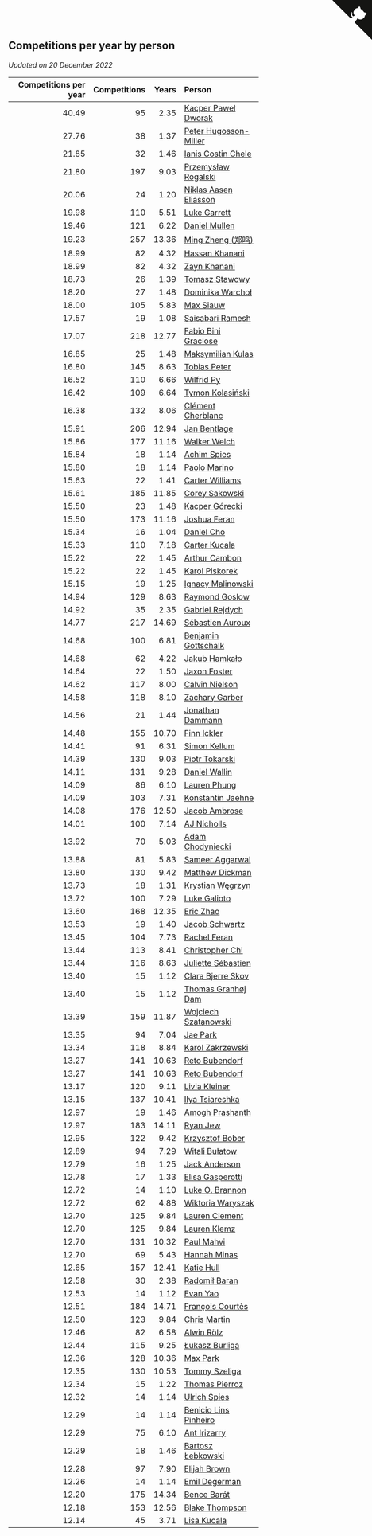 ## Competitions per year by person

*Updated on 20 December 2022*

| Competitions per year | Competitions | Years | Person |
| ---: | ---: | ---: | :--- |
| 40.49 | 95 | 2.35 | [Kacper Paweł Dworak](https://www.worldcubeassociation.org/persons/2020DWOR01) |
| 27.76 | 38 | 1.37 | [Peter Hugosson-Miller](https://www.worldcubeassociation.org/persons/2021HUGO01) |
| 21.85 | 32 | 1.46 | [Ianis Costin Chele](https://www.worldcubeassociation.org/persons/2021CHEL01) |
| 21.80 | 197 | 9.03 | [Przemysław Rogalski](https://www.worldcubeassociation.org/persons/2013ROGA02) |
| 20.06 | 24 | 1.20 | [Niklas Aasen Eliasson](https://www.worldcubeassociation.org/persons/2021ELIA01) |
| 19.98 | 110 | 5.51 | [Luke Garrett](https://www.worldcubeassociation.org/persons/2017GARR05) |
| 19.46 | 121 | 6.22 | [Daniel Mullen](https://www.worldcubeassociation.org/persons/2016MULL04) |
| 19.23 | 257 | 13.36 | [Ming Zheng (郑鸣)](https://www.worldcubeassociation.org/persons/2009ZHEN11) |
| 18.99 | 82 | 4.32 | [Hassan Khanani](https://www.worldcubeassociation.org/persons/2018KHAN26) |
| 18.99 | 82 | 4.32 | [Zayn Khanani](https://www.worldcubeassociation.org/persons/2018KHAN28) |
| 18.73 | 26 | 1.39 | [Tomasz Stawowy](https://www.worldcubeassociation.org/persons/2021STAW01) |
| 18.20 | 27 | 1.48 | [Dominika Warchoł](https://www.worldcubeassociation.org/persons/2021WARC01) |
| 18.00 | 105 | 5.83 | [Max Siauw](https://www.worldcubeassociation.org/persons/2017SIAU02) |
| 17.57 | 19 | 1.08 | [Saisabari Ramesh](https://www.worldcubeassociation.org/persons/2021RAME01) |
| 17.07 | 218 | 12.77 | [Fabio Bini Graciose](https://www.worldcubeassociation.org/persons/2010GRAC02) |
| 16.85 | 25 | 1.48 | [Maksymilian Kulas](https://www.worldcubeassociation.org/persons/2021KULA02) |
| 16.80 | 145 | 8.63 | [Tobias Peter](https://www.worldcubeassociation.org/persons/2014PETE03) |
| 16.52 | 110 | 6.66 | [Wilfrid Py](https://www.worldcubeassociation.org/persons/2016PYWI01) |
| 16.42 | 109 | 6.64 | [Tymon Kolasiński](https://www.worldcubeassociation.org/persons/2016KOLA02) |
| 16.38 | 132 | 8.06 | [Clément Cherblanc](https://www.worldcubeassociation.org/persons/2014CHER05) |
| 15.91 | 206 | 12.94 | [Jan Bentlage](https://www.worldcubeassociation.org/persons/2010BENT01) |
| 15.86 | 177 | 11.16 | [Walker Welch](https://www.worldcubeassociation.org/persons/2011WELC01) |
| 15.84 | 18 | 1.14 | [Achim Spies](https://www.worldcubeassociation.org/persons/2021SPIE01) |
| 15.80 | 18 | 1.14 | [Paolo Marino](https://www.worldcubeassociation.org/persons/2021MARI04) |
| 15.63 | 22 | 1.41 | [Carter Williams](https://www.worldcubeassociation.org/persons/2021WILL06) |
| 15.61 | 185 | 11.85 | [Corey Sakowski](https://www.worldcubeassociation.org/persons/2011SAKO01) |
| 15.50 | 23 | 1.48 | [Kacper Górecki](https://www.worldcubeassociation.org/persons/2021GORE01) |
| 15.50 | 173 | 11.16 | [Joshua Feran](https://www.worldcubeassociation.org/persons/2011FERA01) |
| 15.34 | 16 | 1.04 | [Daniel Cho](https://www.worldcubeassociation.org/persons/2021CHOD01) |
| 15.33 | 110 | 7.18 | [Carter Kucala](https://www.worldcubeassociation.org/persons/2015KUCA01) |
| 15.22 | 22 | 1.45 | [Arthur Cambon](https://www.worldcubeassociation.org/persons/2021CAMB01) |
| 15.22 | 22 | 1.45 | [Karol Piskorek](https://www.worldcubeassociation.org/persons/2021PISK01) |
| 15.15 | 19 | 1.25 | [Ignacy Malinowski](https://www.worldcubeassociation.org/persons/2021MALI02) |
| 14.94 | 129 | 8.63 | [Raymond Goslow](https://www.worldcubeassociation.org/persons/2014GOSL01) |
| 14.92 | 35 | 2.35 | [Gabriel Rejdych](https://www.worldcubeassociation.org/persons/2020REJD01) |
| 14.77 | 217 | 14.69 | [Sébastien Auroux](https://www.worldcubeassociation.org/persons/2008AURO01) |
| 14.68 | 100 | 6.81 | [Benjamin Gottschalk](https://www.worldcubeassociation.org/persons/2016GOTT01) |
| 14.68 | 62 | 4.22 | [Jakub Hamkało](https://www.worldcubeassociation.org/persons/2018HAMK01) |
| 14.64 | 22 | 1.50 | [Jaxon Foster](https://www.worldcubeassociation.org/persons/2021FOST01) |
| 14.62 | 117 | 8.00 | [Calvin Nielson](https://www.worldcubeassociation.org/persons/2014NIEL03) |
| 14.58 | 118 | 8.10 | [Zachary Garber](https://www.worldcubeassociation.org/persons/2014GARB01) |
| 14.56 | 21 | 1.44 | [Jonathan Dammann](https://www.worldcubeassociation.org/persons/2021DAMM01) |
| 14.48 | 155 | 10.70 | [Finn Ickler](https://www.worldcubeassociation.org/persons/2012ICKL01) |
| 14.41 | 91 | 6.31 | [Simon Kellum](https://www.worldcubeassociation.org/persons/2016KELL12) |
| 14.39 | 130 | 9.03 | [Piotr Tokarski](https://www.worldcubeassociation.org/persons/2013TOKA01) |
| 14.11 | 131 | 9.28 | [Daniel Wallin](https://www.worldcubeassociation.org/persons/2013WALL03) |
| 14.09 | 86 | 6.10 | [Lauren Phung](https://www.worldcubeassociation.org/persons/2016PHUN02) |
| 14.09 | 103 | 7.31 | [Konstantin Jaehne](https://www.worldcubeassociation.org/persons/2015JAEH01) |
| 14.08 | 176 | 12.50 | [Jacob Ambrose](https://www.worldcubeassociation.org/persons/2010AMBR01) |
| 14.01 | 100 | 7.14 | [AJ Nicholls](https://www.worldcubeassociation.org/persons/2015NICH04) |
| 13.92 | 70 | 5.03 | [Adam Chodyniecki](https://www.worldcubeassociation.org/persons/2017CHOD02) |
| 13.88 | 81 | 5.83 | [Sameer Aggarwal](https://www.worldcubeassociation.org/persons/2017AGGA01) |
| 13.80 | 130 | 9.42 | [Matthew Dickman](https://www.worldcubeassociation.org/persons/2013DICK01) |
| 13.73 | 18 | 1.31 | [Krystian Węgrzyn](https://www.worldcubeassociation.org/persons/2021WEGR01) |
| 13.72 | 100 | 7.29 | [Luke Galioto](https://www.worldcubeassociation.org/persons/2015GALI02) |
| 13.60 | 168 | 12.35 | [Eric Zhao](https://www.worldcubeassociation.org/persons/2010ZHAO19) |
| 13.53 | 19 | 1.40 | [Jacob Schwartz](https://www.worldcubeassociation.org/persons/2021SCHW01) |
| 13.45 | 104 | 7.73 | [Rachel Feran](https://www.worldcubeassociation.org/persons/2015FERA01) |
| 13.44 | 113 | 8.41 | [Christopher Chi](https://www.worldcubeassociation.org/persons/2014CHIC01) |
| 13.44 | 116 | 8.63 | [Juliette Sébastien](https://www.worldcubeassociation.org/persons/2014SEBA01) |
| 13.40 | 15 | 1.12 | [Clara Bjerre Skov](https://www.worldcubeassociation.org/persons/2021SKOV01) |
| 13.40 | 15 | 1.12 | [Thomas Granhøj Dam](https://www.worldcubeassociation.org/persons/2021DAMT01) |
| 13.39 | 159 | 11.87 | [Wojciech Szatanowski](https://www.worldcubeassociation.org/persons/2011SZAT01) |
| 13.35 | 94 | 7.04 | [Jae Park](https://www.worldcubeassociation.org/persons/2015PARK24) |
| 13.34 | 118 | 8.84 | [Karol Zakrzewski](https://www.worldcubeassociation.org/persons/2014ZAKR01) |
| 13.27 | 141 | 10.63 | [Reto Bubendorf](https://www.worldcubeassociation.org/persons/2012BUBE01) |
| 13.27 | 141 | 10.63 | [Reto Bubendorf](https://www.worldcubeassociation.org/persons/2012BUBE01) |
| 13.17 | 120 | 9.11 | [Livia Kleiner](https://www.worldcubeassociation.org/persons/2013KLEI03) |
| 13.15 | 137 | 10.41 | [Ilya Tsiareshka](https://www.worldcubeassociation.org/persons/2012TERE01) |
| 12.97 | 19 | 1.46 | [Amogh Prashanth](https://www.worldcubeassociation.org/persons/2021PRAS01) |
| 12.97 | 183 | 14.11 | [Ryan Jew](https://www.worldcubeassociation.org/persons/2008JEWR01) |
| 12.95 | 122 | 9.42 | [Krzysztof Bober](https://www.worldcubeassociation.org/persons/2013BOBE01) |
| 12.89 | 94 | 7.29 | [Witali Bułatow](https://www.worldcubeassociation.org/persons/2015BUAT01) |
| 12.79 | 16 | 1.25 | [Jack Anderson](https://www.worldcubeassociation.org/persons/2021ANDE05) |
| 12.78 | 17 | 1.33 | [Elisa Gasperotti](https://www.worldcubeassociation.org/persons/2021GASP01) |
| 12.72 | 14 | 1.10 | [Luke O. Brannon](https://www.worldcubeassociation.org/persons/2021BRAN02) |
| 12.72 | 62 | 4.88 | [Wiktoria Waryszak](https://www.worldcubeassociation.org/persons/2018WARY01) |
| 12.70 | 125 | 9.84 | [Lauren Clement](https://www.worldcubeassociation.org/persons/2013KLEM01) |
| 12.70 | 125 | 9.84 | [Lauren Klemz](https://www.worldcubeassociation.org/persons/2013KLEM01) |
| 12.70 | 131 | 10.32 | [Paul Mahvi](https://www.worldcubeassociation.org/persons/2012MAHV01) |
| 12.70 | 69 | 5.43 | [Hannah Minas](https://www.worldcubeassociation.org/persons/2017MINA04) |
| 12.65 | 157 | 12.41 | [Katie Hull](https://www.worldcubeassociation.org/persons/2010HULL01) |
| 12.58 | 30 | 2.38 | [Radomił Baran](https://www.worldcubeassociation.org/persons/2020BARA02) |
| 12.53 | 14 | 1.12 | [Evan Yao](https://www.worldcubeassociation.org/persons/2021YAOE02) |
| 12.51 | 184 | 14.71 | [François Courtès](https://www.worldcubeassociation.org/persons/2008COUR01) |
| 12.50 | 123 | 9.84 | [Chris Martin](https://www.worldcubeassociation.org/persons/2013MART03) |
| 12.46 | 82 | 6.58 | [Alwin Rölz](https://www.worldcubeassociation.org/persons/2016ROLZ01) |
| 12.44 | 115 | 9.25 | [Łukasz Burliga](https://www.worldcubeassociation.org/persons/2013BURL01) |
| 12.36 | 128 | 10.36 | [Max Park](https://www.worldcubeassociation.org/persons/2012PARK03) |
| 12.35 | 130 | 10.53 | [Tommy Szeliga](https://www.worldcubeassociation.org/persons/2012SZEL01) |
| 12.34 | 15 | 1.22 | [Thomas Pierroz](https://www.worldcubeassociation.org/persons/2021PIER01) |
| 12.32 | 14 | 1.14 | [Ulrich Spies](https://www.worldcubeassociation.org/persons/2021SPIE02) |
| 12.29 | 14 | 1.14 | [Benicio Lins Pinheiro](https://www.worldcubeassociation.org/persons/2021PINH01) |
| 12.29 | 75 | 6.10 | [Ant Irizarry](https://www.worldcubeassociation.org/persons/2016IRIZ02) |
| 12.29 | 18 | 1.46 | [Bartosz Łebkowski](https://www.worldcubeassociation.org/persons/2021LEBK01) |
| 12.28 | 97 | 7.90 | [Elijah Brown](https://www.worldcubeassociation.org/persons/2015BROW03) |
| 12.26 | 14 | 1.14 | [Emil Degerman](https://www.worldcubeassociation.org/persons/2021DEGE01) |
| 12.20 | 175 | 14.34 | [Bence Barát](https://www.worldcubeassociation.org/persons/2008BARA01) |
| 12.18 | 153 | 12.56 | [Blake Thompson](https://www.worldcubeassociation.org/persons/2010THOM03) |
| 12.14 | 45 | 3.71 | [Lisa Kucala](https://www.worldcubeassociation.org/persons/2019KUCA01) |


<a href="https://github.com/jonatanklosko/wca_statistics" class="github-corner" aria-label="View source on Github"><svg width="80" height="80" viewBox="0 0 250 250" style="fill:#151513; color:#fff; position: absolute; top: 0; border: 0; right: 0;" aria-hidden="true"><path d="M0,0 L115,115 L130,115 L142,142 L250,250 L250,0 Z"></path><path d="M128.3,109.0 C113.8,99.7 119.0,89.6 119.0,89.6 C122.0,82.7 120.5,78.6 120.5,78.6 C119.2,72.0 123.4,76.3 123.4,76.3 C127.3,80.9 125.5,87.3 125.5,87.3 C122.9,97.6 130.6,101.9 134.4,103.2" fill="currentColor" style="transform-origin: 130px 106px;" class="octo-arm"></path><path d="M115.0,115.0 C114.9,115.1 118.7,116.5 119.8,115.4 L133.7,101.6 C136.9,99.2 139.9,98.4 142.2,98.6 C133.8,88.0 127.5,74.4 143.8,58.0 C148.5,53.4 154.0,51.2 159.7,51.0 C160.3,49.4 163.2,43.6 171.4,40.1 C171.4,40.1 176.1,42.5 178.8,56.2 C183.1,58.6 187.2,61.8 190.9,65.4 C194.5,69.0 197.7,73.2 200.1,77.6 C213.8,80.2 216.3,84.9 216.3,84.9 C212.7,93.1 206.9,96.0 205.4,96.6 C205.1,102.4 203.0,107.8 198.3,112.5 C181.9,128.9 168.3,122.5 157.7,114.1 C157.9,116.9 156.7,120.9 152.7,124.9 L141.0,136.5 C139.8,137.7 141.6,141.9 141.8,141.8 Z" fill="currentColor" class="octo-body"></path></svg></a><style>.github-corner:hover .octo-arm{animation:octocat-wave 560ms ease-in-out}@keyframes octocat-wave{0%,100%{transform:rotate(0)}20%,60%{transform:rotate(-25deg)}40%,80%{transform:rotate(10deg)}}@media (max-width:500px){.github-corner:hover .octo-arm{animation:none}.github-corner .octo-arm{animation:octocat-wave 560ms ease-in-out}}</style>
